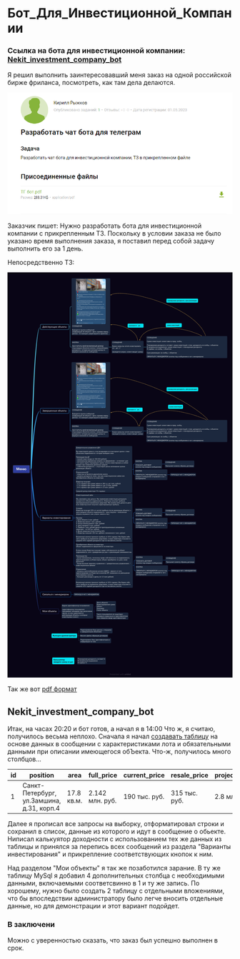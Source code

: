 # Бот_Для_Инвестиционной_Компании
### Ссылка на бота для инвестиционной компании: [Nekit_investment_company_bot](http://t.me/Nekit_investment_company_bot)

Я решил выполнить заинтересовавший меня заказ на одной российской бирже фриланса, посмотреть, как там дела делаются.

![order](order.png)

Заказчик пишет: Нужно разработать бота для инвестиционной компании с прикрепленным ТЗ.
Поскольку в условии заказа не было указано время выполнения заказа, я поставил перед собой задачу выполнить его за 1 день.

Непосредственно ТЗ:

![TS](TS_on_the_bot.jpg)

Так же вот [pdf формат](TS_on_the_bot.pdf)

## Nekit_investment_company_bot

Итак, на часах 20:20 и бот готов, а начал я в 14:00
Что ж, я считаю, получилось весьма неплохо. Сначала я начал [создавать таблицу](create_table_Invest_comp.sql) на основе данных в сообщении с характеристиками лота и обязательными данными при описании имеющегося обЪекта. Что-ж, получилось много столбцов...


| id | position                                  | area       | full_price      | current_price | resale_price  | projected_price_no_repair | projected_price_whith_repair | planned_profitability | yearly | implementation_period | amount_of_attraction     | iden   | summa   | opisanie                     | status  |
----|-------------------------------------------|------------|-----------------|---------------|---------------|---------------------------|------------------------------|-----------------------|--------|-----------------------|--------------------------|--------|---------|------------------------------|---------|
|  1 | Cанкт-Петербург, ул.Замшина, д.31, корп.4 | 17.8 кв.м. | 2.142 млн. руб. | 190 тыс. руб. | 315 тыс. руб. | 2.8 млн. руб.             | 3.2 млн. руб.                | 20-24%                | 36-41% | 3-4 мес.              | от 0.3 до 1.15 млн. руб. | Nikita | 1000000 | помещение площадью 17,8 кв.м | нежилое |

Далее я прописал все запросы на выборку, отформатировал строки и сохранил в список, данные из которого и идут в сообщение о обьекте. Ниписал калькуятор доходности с использованием тех же данных из таблицы и принялся за перепись всех сообщений из раздела "Варианты инвестирования" и прикрепление соответствующих кнопок к ним.

Над разделом "Мои объекты" я так же позаботился зарание. В ту же таблицу MySql я добавил 4 дополнительных столбца с необходимыми данными, включаемыми соответсвинно в 1 и ту же запись. По хорошему, нужно было создать 2 таблицу с отдельными вложениями, что бы впоследствии администратору было легче вносить отдельные данные, но для демонстрации и этот вариант подойдет.

### В заключени
Можно с уверенностью сказать, что заказ был успешно выполнен в срок.